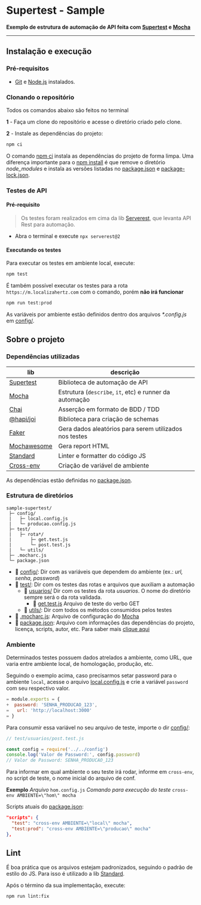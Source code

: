 # Supertest - Sample

**Exemplo de estrutura de automação de API feita com [Supertest](https://www.npmjs.com/package/supertest) e [Mocha](https://www.npmjs.com/package/mocha)**

---

## Instalação e execução

### Pré-requisitos

- [Git](https://git-scm.com/download/) e [Node.js](https://nodejs.org/en/download/) instalados.

### Clonando o repositório

Todos os comandos abaixo são feitos no terminal

**1** - Faça um clone do repositório e acesse o diretório criado pelo clone.

**2** - Instale as dependências do projeto:

```sh
npm ci
```

O comando [npm ci](https://docs.npmjs.com/cli/ci.html) instala as dependências do projeto de forma limpa. Uma diferença importante para o [npm install](https://docs.npmjs.com/cli/install) é que remove o diretório _node_modules_ e instala as versões listadas no  [package.json](./package.json) e [package-lock.json](./package-lock.json).

### Testes de API

#### Pré-requisito

> Os testes foram realizados em cima da lib [Serverest](https://www.npmjs.com/package/serverest), que levanta API Rest para automação.
- Abra o terminal e execute `npx serverest@2`

#### Executando os testes

Para executar os testes em ambiente local, execute:

```sh
npm test
```

É também possível executar os testes para a rota `https://m.localizahertz.com` com o comando, porém **não irá funcionar**

```sh
npm run test:prod
```

As variáveis por ambiente estão definidos dentro dos arquivos _*.config.js_ em [config/](config).

## Sobre o projeto

### Dependências utilizadas
| lib | descrição
| --- | ---
| [Supertest](https://www.npmjs.com/package/supertest) | Biblioteca de automação de API
| [Mocha](https://www.npmjs.com/package/mocha) | Estrutura (`describe`, `it`, etc) e runner da automação
| [Chai](https://www.npmjs.com/package/chai)| Asserção em formato de BDD / TDD
| [@hapi/joi](https://www.npmjs.com/package/@hapi/joi) | Biblioteca para criação de schemas
| [Faker](https://www.npmjs.com/package/faker)| Gera dados aleatórios para serem utilizados nos testes
| [Mochawesome](https://www.npmjs.com/package/mochawesome)| Gera report HTML
| [Standard](https://www.npmjs.com/package/standard)| Linter e formatter do código JS
| [Cross-env](https://www.npmjs.com/package/cross-env)| Criação de variável de ambiente

As dependências estão definidas no [package.json](./package.json).

### Estrutura de diretórios

```
sample-supertest/
 ├─ config/
 |   ├─ local.config.js
 |   └─ producao.config.js
 ├─ test/
 |   ├─ rota*/
 |       ├─ get.test.js
 |       └─ post.test.js
 |   └─ utils/
 ├─ .mocharc.js
 └─ package.json
```

- :file_folder: [config/](config): Dir com as variáveis que dependem do ambiente (ex.: _url, senha, password_)
- :file_folder: [test/](test): Dir com os testes das rotas e arquivos que auxiliam a automação
  - :file_folder: [usuarios/](test/usuarios) Dir com os testes da rota _usuarios_. O nome do diretório sempre será o da rota validada.
    - :page_with_curl: [get.test.js](test/usuarios/get.test.js) Arquivo de teste do verbo GET
  - :file_folder: [utils/](test/utils): Dir com todos os métodos consumidos pelos testes
- :page_with_curl: [.mocharc.js](.mocharc.js): Arquivo de configuração do [Mocha](https://www.npmjs.com/package/mocha)
- :page_with_curl: [package.json](package.json): Arquivo com informações das dependências do projeto, licença, scripts, autor, etc. Para saber mais [clique aqui](https://docs.npmjs.com/files/package.json)

### Ambiente

Determinados testes possuem dados atrelados a ambiente, como URL, que varia entre ambiente local, de homologação, produção, etc.

Seguindo o exemplo acima, caso precisarmos setar password para o ambiente `local`, acesse o arquivo [local.config.js](config/local.config.js) e crie a variável `password` com seu respectivo valor.

``` js
= module.exports = {
+  password: 'SENHA_PRODUCAO_123',
=   url: 'http://localhost:3000'
= }
```

Para consumir essa variável no seu arquivo de teste, importe o dir [config/](config):
``` js
// test/usuarios/post.test.js

const config = require('../../config')
console.log('Valor de Password:', config.password)
// Valor de Password: SENHA_PRODUCAO_123
```

Para informar em qual ambiente o seu teste irá rodar, informe em `cross-env`, no script de teste, o nome inicial do arquivo de conf.

**Exemplo**
_Arquivo_ `hom.config.js`
_Comando para execução do teste_ `cross-env AMBIENTE=\"hom\" mocha`


Scripts atuais do [package.json](package.json):
``` json
"scripts": {
  "test": "cross-env AMBIENTE=\"local\" mocha",
  "test:prod": "cross-env AMBIENTE=\"producao\" mocha"
},
```

## Lint

É boa prática que os arquivos estejam padronizados, seguindo o padrão de estilo do JS.
Para isso é utilizado a lib [Standard](https://www.npmjs.com/package/standard).

Após o término da sua implementação, execute:

`npm run lint:fix`
